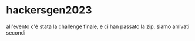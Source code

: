 # hackersgen2023
all'evento c'è stata la challenge finale, e ci han passato la zip. siamo arrivati secondi